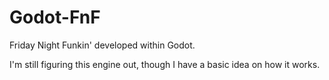 # Godot-FnF
Friday Night Funkin' developed within Godot.

I'm still figuring this engine out, though I have a basic idea on how it works.
